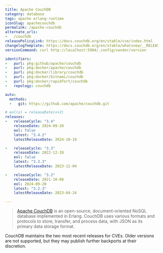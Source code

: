 ```yaml
---
title: Apache CouchDB
category: database
tags: apache erlang-runtime
iconSlug: apachecouchdb
permalink: /apache-couchdb
alternate_urls:
-   /couchdb
releasePolicyLink: https://docs.couchdb.org/en/stable/cve/index.html
changelogTemplate: https://docs.couchdb.org/en/stable/whatsnew/__RELEASE_CYCLE__.html
versionCommand: curl http://localhost:5984/_config/vendor/version

identifiers:
-   purl: pkg:github/apache/couchdb
-   purl: pkg:docker/apache/couchdb
-   purl: pkg:docker/library/couchdb
-   purl: pkg:docker/bitnami/couchdb
-   purl: pkg:docker/rapidfort/couchdb
-   repology: couchdb

auto:
  methods:
  -   git: https://github.com/apache/couchdb.git

# eol(x) = releaseDate(x+2)
releases:
-   releaseCycle: "3.4"
    releaseDate: 2024-09-20
    eol: false
    latest: "3.4.2"
    latestReleaseDate: 2024-10-19

-   releaseCycle: "3.3"
    releaseDate: 2022-12-28
    eol: false
    latest: "3.3.3"
    latestReleaseDate: 2023-12-04

-   releaseCycle: "3.2"
    releaseDate: 2021-10-08
    eol: 2024-09-20
    latest: "3.2.3"
    latestReleaseDate: 2023-04-24

---
```


> [Apache CouchDB](https://couchdb.apache.org/) is an open-source, document-oriented NoSQL database implemented
> in Erlang. CouchDB uses various formats and protocols to store, transfer, and
> process data, with JSON as its primary data storage format.

CouchDB maintains the two most recent releases for CVEs. Older versions are
not supported, but they may publish further backports at their discretion.
